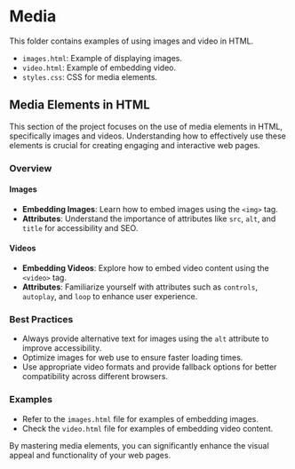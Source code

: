 # Media

This folder contains examples of using images and video in HTML.

- `images.html`: Example of displaying images.
- `video.html`: Example of embedding video.
- `styles.css`: CSS for media elements.

## Media Elements in HTML

This section of the project focuses on the use of media elements in HTML, specifically images and videos. Understanding how to effectively use these elements is crucial for creating engaging and interactive web pages.

### Overview

#### Images
- **Embedding Images**: Learn how to embed images using the `<img>` tag.
- **Attributes**: Understand the importance of attributes like `src`, `alt`, and `title` for accessibility and SEO.

#### Videos
- **Embedding Videos**: Explore how to embed video content using the `<video>` tag.
- **Attributes**: Familiarize yourself with attributes such as `controls`, `autoplay`, and `loop` to enhance user experience.

### Best Practices
- Always provide alternative text for images using the `alt` attribute to improve accessibility.
- Optimize images for web use to ensure faster loading times.
- Use appropriate video formats and provide fallback options for better compatibility across different browsers.

### Examples
- Refer to the `images.html` file for examples of embedding images.
- Check the `video.html` file for examples of embedding video content.

By mastering media elements, you can significantly enhance the visual appeal and functionality of your web pages.